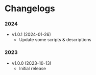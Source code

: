 # Changelogs

### 2024

- v1.0.1 (2024-01-26)
    - Update some scripts & descriptions

### 2023

- v1.0.0 (2023-10-13)
    - Initial release
